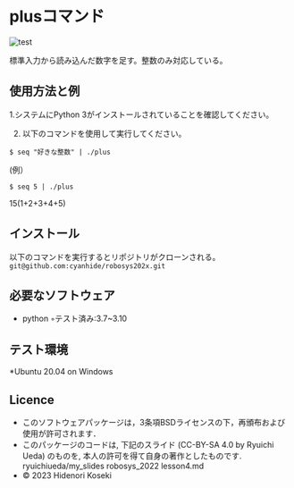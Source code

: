 # plusコマンド

![test](https://github.com/cyanhide/robosys202x/actions/workflows/test.yml/badge.svg)

標準入力から読み込んだ数字を足す。整数のみ対応している。

## 使用方法と例

1.システムにPython 3がインストールされていることを確認してください。

2. 以下のコマンドを使用して実行してください。

```$ seq "好きな整数" | ./plus```

(例）

```$ seq 5 | ./plus``` 

15(1+2+3+4+5)

## インストール
以下のコマンドを実行するとリポジトリがクローンされる。
```git@github.com:cyanhide/robosys202x.git```

## 必要なソフトウェア

* python
   ◦テスト済み:3.7~3.10

## テスト環境

*Ubuntu 20.04 on Windows

## Licence
* このソフトウェアパッケージは，3条項BSDライセンスの下，再頒布および使用が許可されます．
 * このパッケージのコードは, 下記のスライド (CC-BY-SA 4.0 by Ryuichi Ueda) のものを, 本人の許可を得て自身の著作としたものです.
ryuichiueda/my_slides robosys_2022 lesson4.md
* © 2023 Hidenori Koseki

